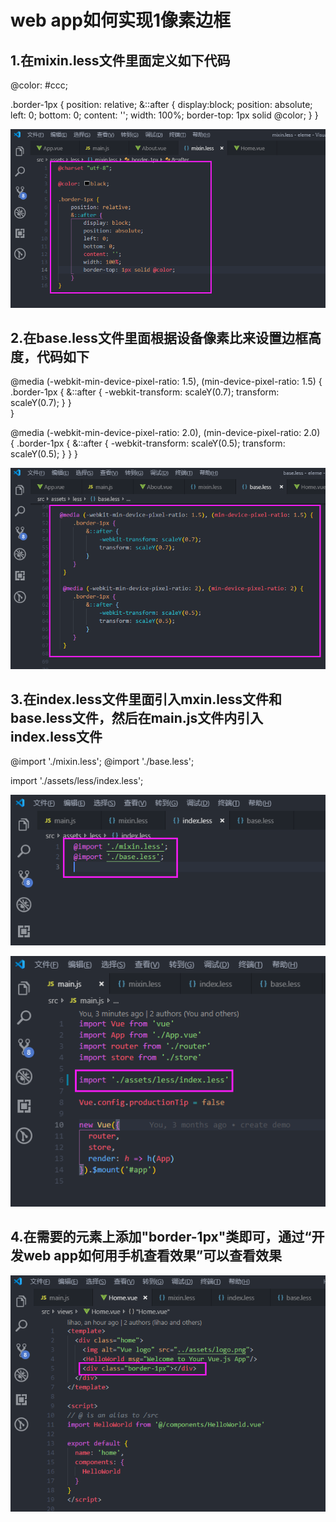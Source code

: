 
# web app如何实现1像素边框

## 1.在mixin.less文件里面定义如下代码

@color: #ccc;

.border-1px {
	position: relative;
	&::after {
		display:block;
		position: absolute;
		left: 0;
		bottom: 0;
		content: '';
		width: 100%;
		border-top: 1px solid @color;
	}
}


![](images/border1px-00.png)




## 2.在base.less文件里面根据设备像素比来设置边框高度，代码如下

@media (-webkit-min-device-pixel-ratio: 1.5), (min-device-pixel-ratio: 1.5) {
	.border-1px {
		&::after {
			-webkit-transform: scaleY(0.7);
			transform: scaleY(0.7);
		}
	}	
}

@media (-webkit-min-device-pixel-ratio: 2.0), (min-device-pixel-ratio: 2.0) {
	.border-1px {
		&::after {
			-webkit-transform: scaleY(0.5);
			transform: scaleY(0.5);
		}
	}
}


![](images/border1px-01.png)

## 3.在index.less文件里面引入mxin.less文件和base.less文件，然后在main.js文件内引入index.less文件

@import './mixin.less';
@import './base.less';

import './assets/less/index.less';


![](images/border1px-02.png)


![](images/border1px-03.png)


## 4.在需要的元素上添加"border-1px"类即可，通过“开发web app如何用手机查看效果”可以查看效果


![](images/border1px-04.png)
